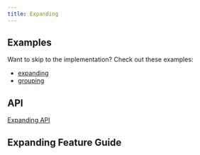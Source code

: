 ```yaml
---
title: Expanding
---
```


## Examples

Want to skip to the implementation? Check out these examples:

- [expanding](../framework/react/examples/expanding)
- [grouping](../framework/react/examples/grouping)

## API

[Expanding API](../api/features/expanding)

## Expanding Feature Guide